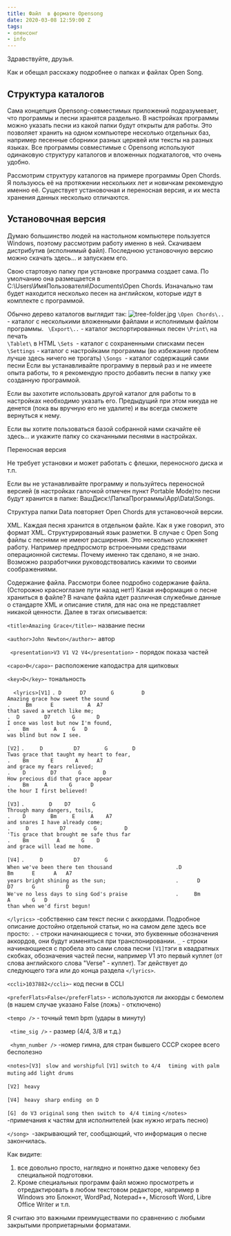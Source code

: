 ```yaml
---
title: Файл  в формате Opensong
date: 2020-03-08 12:59:00 Z
tags:
- опенсонг
- info
---
```


Здравствуйте, друзья.

Как и обещал расскажу подробнее о папках и файлах Open Song.

## Структура каталогов 

Сама концепция Opensong-совместимых приложений подразумевает, что программы и песни хранятся раздельно.
В настройках программы можно указать песни из какой папки будут открыты для работы. Это позволяет хранить на одном компьютере несколько отдельных баз, например песенные сборники разных церквей или тексты на разных языках.
Все программы совместимые с Opensong используют одинаковую структуру каталогов и вложенных подкаталогов, что очень удобно.

Рассмотрим структуру каталогов на примере программы Open Chords. Я пользуюсь её на протяжении нескольких лет и новичкам рекомендую именно её. Существует установочная и переносная версия, и их места хранения данных несколько отличаются.


## Установочная версия 

Думаю большинство людей на настольном компьютере пользуется Windows, поэтому рассмотрим работу  именно в ней.
Скачиваем дистрибутив (исполнимый файл). Последнюю установочную версию можно скачать здесь...  и запускаем его.

Свою стартовую папку при установке программа создает сама. 
По умолчанию она размещается в C:\Users\ИмяПользователя\Documents\Open Chords\.
Изначально там будет находится несколько песен на английском, которые идут в комплекте с программой.

Обычно дерево каталогов выглядит так:
![tree-folder.jpg](/uploads/tree-folder.jpg)
`\Open Chords\..` - каталог с несколькими вложенными файлами и исполнимым файлом программы.
               ` \Export\..` - каталог экспортированных песен 
 			`\Print\` на печать              
			`\Tablet\` в HTML
  		`\Sets `- каталог с сохраненными списками песен
                `\Settings` - каталог с настройками программы (во избежание проблем лучше здесь ничего не трогать) 
                `\Songs `- каталог содержащий сами песни
Если вы устанавливайте программу в первый раз и не имеете опыта работы, то я рекомендую просто добавить песни в папку уже созданную программой.

Если вы захотите использовать другой каталог для работы то в настройках необходимо указать его. Предыдущий при этом никуда не денется (пока вы вручную его не удалите) и вы всегда сможете вернуться к нему.

Если вы хотите пользоваться базой собранной нами скачайте её здесь... и укажите папку со скачанными песнями в настройках.

Переносная версия

Не требует установки и может работать с флешки, переносного диска и т.п.

Если вы не устанавливайте программу и пользуйтесь переносной версией (в настройках галочкой отмечен пункт Portable Mode)то песни будут хранится в папке:
ВашДиск:\ПапкаПрограммы\App\Data\Songs.

Структура папки Data повторяет Open Chords для установочной версии.

XML.
Каждая песня хранится в отдельном файле.
Как я  уже говорил, это формат XML. Структурированый язык разметки. 
В случае с Open Song файлы с песнями не имеют расширения. Это несколько усложняет работу. 
Например предпросмотр встроенными средствами операционной системы. 
Почему именно так сделано, я не знаю. 
Возможно разработчики руководствовалиcь какими то своими соображениями.

Содержание файла.
Рассмотри более подробно содержание файла.
(Осторожно красноглазие пути назад нет!)
Какая информация о песне храниться в файле?
В начале файла идет различная служебные данные о стандарте XML и описание стиля, для нас она не представляет никакой ценности.
Далее в тэгах описывается:

 ` <title>Amazing Grace</title> `- название песни

 ` <author>John Newton</author> `- автор

 ` <presentation>V3 V1 V2 V4</presentation>` - порядок показа частей

 ` <capo>0</capo> `- расположение каподастра для щипковых

 ` <key>D</key> `- тональность

`  <lyrics>[V1]`
`. D      D7        G         D     `                                                         
` Amazing grace how sweet the sound     `                
`.     Bm      E           A  A7    `                                                         
` that saved a wretch like me;    `                       
`.  D        D7       G       D   `                                                           
` I once was lost but now I'm found,   `                  
`.    Bm        A     G   D  `                                                                
` was blind but now I see.  `                             

`[V2]`
`.     D          D7        G        D  `                                                     
` Twas grace that taught my heart to fear,  `             
`.    Bm       E       A      A7  `                                                           
` and grace my fears relieved; `                          
`.    D        D7       G       D  `                                                          
` How precious did that grace appear `                    
`.    Bm     A       G      D`                                                                
` the hour I first believed! `                            

`[V3]`
`.        D    D7       G `                                                                   
` Through many dangers, toils, `                          
`.    D        Bm     E     A    A7  `                                                        
` and snares I have already come;   `                     
`.     D          D7         G         D  `                                                   
` 'Tis grace that brought me safe thus far  `             
`.    Bm         A       G    D   `                                                           
` and grace will lead me home. `                          

`[V4]`
`.     D          D7        G         `                                                       
` When we've been there ten thousand                     `
`.D            Bm      E      A   A7       `                                                  
` years bright shining as the sun;                       `
`.      D       D7      G          D                      `                                   
` We've no less days to sing God's praise                `
`.     Bm        A       G   D                             `                                  
` than when we'd first begun!                            `


`</lyrics>` -собственно сам текст песни с аккордами. Подробное описание достойно отдельной статьи, но на самом деле здесь все просто:
`.` - строки начинающиеся с точки, это буквенные обозначения аккордов, они будут изменяться при транспонировании.
`_` - строки начинающиеся с пробела это сами слова песни
`[V1]`тэги в квадратных скобках, обозначения частей песни, например V1 это первый куплет (от слова английского слова "Verse" - куплет). Тэг действует до следующего тэга или до конца раздела `</lyrics>`.


 ` <ccli>1037882</ccli> `- код песни в CCLI

  `<preferFlats>False</preferFlats>` - используются ли аккорды с бемолем (в нашем случае указано False (ложь) - отключено)

  `<tempo />` - точный темп bpm (удары в минуту)

 ` <time_sig />` - размер (4/4, 3/8 и т.д.)

 ` <hymn_number />` -номер гимна, для стран бывшего СССР скорее всего бесполезно

`<notes>[V3]`
` slow and worshipful`
`[V1]`
`switch to 4/4 `
` timing`
` with palm muting`
 `add light drums`
 
`[V2]`
` heavy`
 
`[V4]`
` heavy`
` sharp ending`
` on D`
 
`[G]`
` do V3 original`
` song then switch to `
` 4/4 timing`
 `</notes> `-примечания к частям для исполнителей (как нужно играть песню)
  
`</song> `-закрывающий тег, сообщающий, что информация о песне закончилась.

Как видите:
1) все довольно просто, наглядно и понятно даже человеку без специальной подготовки. 
2) Кроме специальных программ файл можно просмотреть и отредактировать в любом текстовом редакторе, например в Windows это Блокнот, WordPad, Notepad++, Microsoft Word, Libre Office Writer и т.п.

Я считаю это важными преимуществами по сравнению с любыми закрытыми проприетарными форматами.

